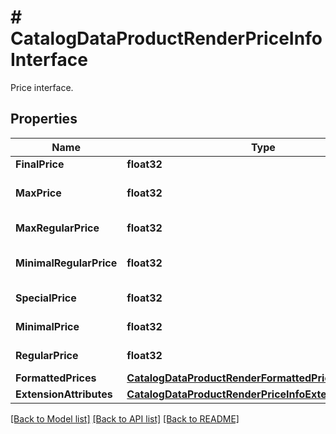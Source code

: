 # # CatalogDataProductRenderPriceInfoInterface
Price interface.

## Properties 


Name | Type | Description | Notes
------------ | ------------- | ------------- | -------------
**FinalPrice**| **float32** | Final price  |
**MaxPrice**| **float32** | Max price of a product  |
**MaxRegularPrice**| **float32** | Max regular price  |
**MinimalRegularPrice**| **float32** | Minimal regular price  |
**SpecialPrice**| **float32** | Special price  |
**MinimalPrice**| **float32** | Minimal price  |
**RegularPrice**| **float32** | Regular price  |
**FormattedPrices**| [**CatalogDataProductRenderFormattedPriceInfoInterface**](CatalogDataProductRenderFormattedPriceInfoInterface.md) |   |
**ExtensionAttributes**| [**CatalogDataProductRenderPriceInfoExtensionInterface**](CatalogDataProductRenderPriceInfoExtensionInterface.md) |   | [optional]


[[Back to Model list]](../../README.md#models) [[Back to API list]](../../README.md#endpoints) [[Back to README]](../../README.md)


